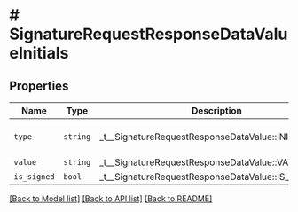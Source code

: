 # # SignatureRequestResponseDataValueInitials



## Properties

Name | Type | Description | Notes
------------ | ------------- | ------------- | -------------
| `type` | ```string``` |  _t__SignatureRequestResponseDataValue::INITIAL_TYPE  |  [default to 'initials'] |
| `value` | ```string``` |  _t__SignatureRequestResponseDataValue::VALUE  |  |
| `is_signed` | ```bool``` |  _t__SignatureRequestResponseDataValue::IS_SIGNED  |  |

[[Back to Model list]](../../README.md#models) [[Back to API list]](../../README.md#endpoints) [[Back to README]](../../README.md)
